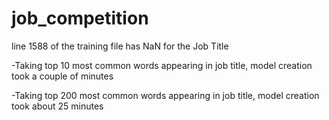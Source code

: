 job_competition
===============

line 1588 of the training file has NaN for the Job Title

-Taking top 10 most common words appearing in job title, model creation took a
couple of minutes

-Taking top 200 most common words appearing in job title, model creation took
about 25 minutes
